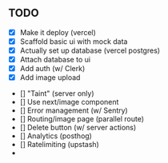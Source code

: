 ## TODO
- [x] Make it deploy (vercel)
- [x] Scaffold basic ui with mock data
- [x] Actually set up database (vercel postgres) 
- [x] Attach database to ui
- [x] Add auth (w/ Clerk)
- [x] Add image upload
- [] "Taint" (server only)
- [] Use next/image component
- [] Error management (w/ Sentry)
- [] Routing/image page (parallel route)
- [] Delete button (w/ server actions)
- [] Analytics (posthog)
- [] Ratelimiting (upstash) 
- 